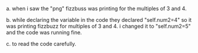 a. when i saw the "png" fizzbuss was printing for the multiples of 3 and 4. 

b. while declaring the variable in the code they declared "self.num2=4" so it was printing fizzbuzz for multiples of 3 and 4. i changed it to "self.num2=5" and the code was running fine.

c. to read the code carefully.